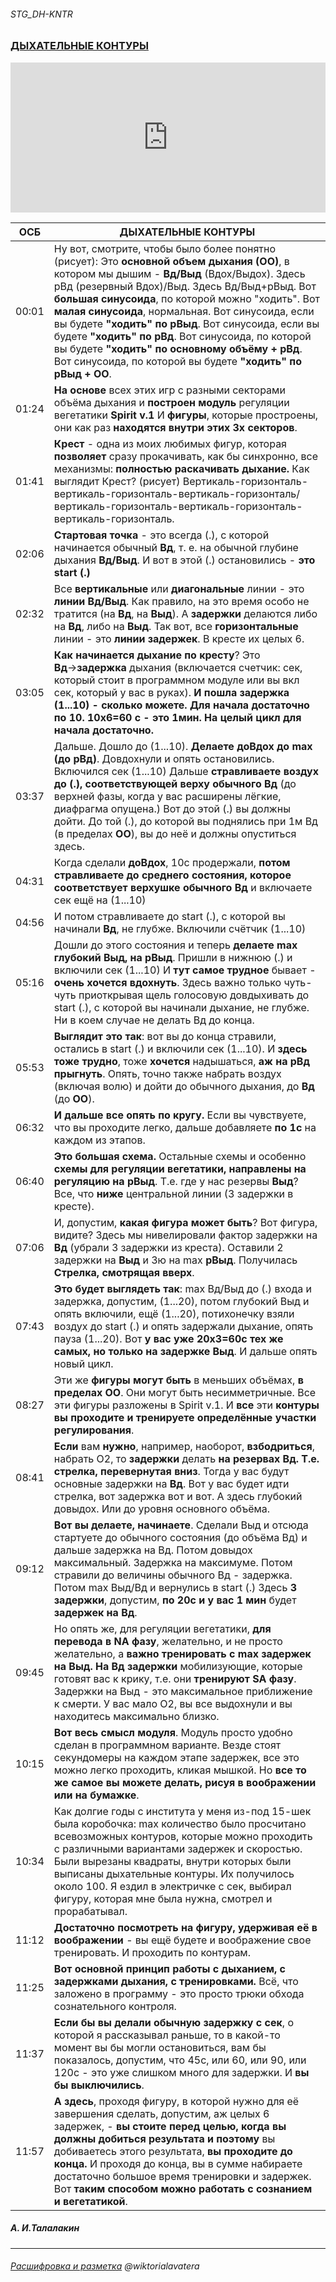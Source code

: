 ###### STG_DH-KNTR
### [ДЫХАТЕЛЬНЫЕ КОНТУРЫ](https://youtu.be/yICDwAOCaR4) 

<iframe width="100%" height="240" src="https://www.youtube.com/embed/yICDwAOCaR4" title="YouTube video player" frameborder="0" allow="accelerometer; autoplay; clipboard-write; encrypted-media; gyroscope; picture-in-picture" allowfullscreen></iframe>

| ОСБ | ДЫХАТЕЛЬНЫЕ КОНТУРЫ |
|-|-|
00:01|Ну вот, смотрите, чтобы было более понятно (рисует): Это **основной объем дыхания (ОО)**, в котором мы дышим - **Вд/Выд** (Вдох/Выдох). Здесь рВд (резервный Вдох)/Выд. Здесь Вд/Выд+рВыд. Вот **большая синусоида**, по которой можно "ходить". Вот **малая синусоида**, нормальная. Вот синусоида, если вы будете **"ходить" по рВыд**. Вот синусоида, если вы будете **"ходить" по рВд**. Вот синусоида, по которой вы будете **"ходить" по основному объёму + рВд**. Вот синусоида, по которой вы будете **"ходить" по рВыд + ОО**. 
01:24|**На основе** всех этих игр с разными секторами объёма дыхания и **построен модуль** регуляции вегетатики **Spirit v.1** И **фигуры**, которые простроены, они как раз **находятся внутри этих 3х секторов**.
01:41| **Крест** - одна из моих любимых фигур, которая **позволяет** сразу прокачивать, как бы синхронно, все механизмы: **полностью раскачивать дыхание.** Как выглядит Крест? (рисует) Вертикаль-горизонталь-вертикаль-горизонталь-вертикаль-горизонталь/вертикаль-горизонталь-вертикаль-горизонталь-вертикаль-горизонталь.
02:06|**Стартовая точка** - это всегда (.), с которой начинается обычный **Вд**, т. е. на обычной глубине дыхания **Вд/Выд**. И вот в этой (.) остановились - **это start (.)** 
02:32|Все **вертикальные** или **диагональные** линии - это **линии Вд/Выд**. Как правило, на это время особо не тратится (на **Вд**, на **Выд**). А **задержки** делаются либо на **Вд**, либо на **Выд**. Так вот, все **горизонтальные** линии - это **линии задержек**. В кресте их целых 6. 
03:05|**Как начинается дыхание по кресту**? Это **Вд**→**задержка** дыхания (включается счетчик: сек, который стоит в программном модуле или вы вкл сек, который у вас в руках). **И пошла задержка (1...10) - сколько можете. Для начала достаточно по 10. 10х6=60 с - это 1мин. На целый цикл для начала достаточно.**
03:37|Дальше. Дошло до (1...10). **Делаете доВдох до max (до рВд)**. Довдохнули и опять остановились. Включился сек (1...10) Дальше **стравливаете воздух до (.), соответствующей верху обычного Вд** (до верхней фазы, когда у вас расширены лёгкие, диафрагма опущена.) Вот до этой (.) вы должны дойти. До той (.), до которой вы поднялись при 1м Вд (в пределах **ОО**), вы до неё и должны опуститься здесь. 
04:31|Когда сделали **доВдох**, 10с продержали, **потом стравливаете до среднего состояния, которое соответствует верхушке обычного Вд** и включаете сек ещё на (1...10) 
04:56|И потом стравливаете до start (.), с которой вы начинали **Вд**, не глубже. Включили счётчик (1...10)
05:16|Дошли до этого состояния и теперь **делаете max глубокий Выд, на рВыд**. Пришли в нижнюю (.) и включили сек (1...10) И **тут самое трудное** бывает - **очень хочется вдохнуть**. Здесь важно только чуть-чуть приоткрывая щель голосовую довдыхивать до start (.), с которой вы начинали дыхание, не глубже. Ни в коем случае не делать Вд до конца. 
05:53|**Выглядит это так**: вот вы до конца стравили, остались в start (.) и включили сек (1...10). И **здесь тоже трудно**, тоже **хочется** надышаться, **аж на рВд прыгнуть**. Опять, точно также набрать воздух  (включая волю) и дойти до обычного дыхания, до **Вд** (до **ОО**). 
06:32|**И дальше все опять по кругу.** Если вы чувствуете, что вы проходите легко, дальше добавляете **по 1с** на каждом из этапов. 
06:40|**Это большая схема.** Остальные схемы и особенно **схемы для регуляции вегетатики, направлены на регуляцию на рВыд**. Т.е. где у нас резервы **Выд**? Все, что **ниже** центральной линии (3 задержки в кресте). 
07:06|И, допустим, **какая фигура может быть**? Вот фигура, видите? Здесь мы нивелировали фактор задержки на **Вд** (убрали 3 задержки из креста). Оставили 2 задержки на **Выд** и 3ю на max **рВыд**. Получилась **Стрелка, смотрящая вверх**. 
07:43|**Это будет выглядеть так**: max Вд/Выд до (.) входа и задержка, допустим, (1...20), потом глубокий Выд и опять включили, ещё (1...20), потихонечку взяли воздух до start (.) и опять задержали дыхание, опять пауза (1...20). Вот **у вас уже 20х3=60с тех же самых, но только на задержке Выд**. И дальше опять новый цикл. 
08:27|Эти же **фигуры могут быть** в меньших объёмах, **в пределах ОО**. Они могут быть несимметричные. Все эти фигуры разложены в Spirit v.1. И **все** эти **контуры вы проходите и тренируете определённые участки регулирования**. 
08:41|**Если** вам **нужно**, например, наоборот, **взбодриться**, набрать О2, то **задержки** делать **на резервах Вд. Т.е. стрелка, перевернутая вниз**. Тогда у вас будут основные задержки на **Вд**. Вот у вас будет идти стрелка, вот задержка вот и вот. А здесь глубокий довыдох. Или до уровня основного объёма.
09:12|**Вот вы делаете, начинаете**. Сделали Выд и отсюда стартуете до обычного состояния (до объёма Вд) и дальше задержка на Вд. Потом довыдох максимальный. Задержка на максимуме. Потом стравили до величины обычного Вд - задержка. Потом max Выд/Вд и вернулись в start (.) Здесь **3 задержки**, допустим, **по 20с и у вас 1 мин** будет **задержек на Вд**. 
09:45|Но опять же, для регуляции вегетатики, **для перевода в NA фазу**, желательно, и не просто желательно, а **важно тренировать с max задержек на Выд. На Вд задержки** мобилизующие, которые готовят вас к крику, т.е. они **тренируют SA фазу**. Задержки на Выд - это максимальное приближение к смерти. У вас мало О2, вы все выдохнули и вы находитесь максимально близко. 
10:15|**Вот весь смысл модуля**. Модуль просто удобно сделан в программном варианте. Везде стоят секундомеры на каждом этапе задержек, все это можно легко проходить, кликая мышкой. Но **все то же самое вы можете делать, рисуя в воображении или на бумажке**. 
10:34|Как долгие годы с института у меня из-под 15-шек была коробочка: max количество было просчитано всевозможных контуров, которые можно проходить с различными вариантами задержек и скоростью. Были вырезаны квадраты, внутри которых были выписаны дыхательные контуры. Их получилось около 100. Я ездил в электричке с сек, выбирал фигуру, которая мне была нужна, смотрел и прорабатывал.
11:12| **Достаточно посмотреть на фигуру, удерживая её в воображении** - вы ещё будете и воображение свое тренировать. И проходить по контурам. 
11:25|**Вот основной принцип работы с дыханием, с задержками дыхания, с тренировками.** Всё, что заложено в программу - это просто трюки обхода сознательного контроля.
11:37|**Если бы вы делали обычную задержку с сек**, о которой я рассказывал раньше, то в какой-то момент вы бы могли остановиться, вам бы показалось, допустим, что 45с, или 60, или 90, или 120с - это уже слишком много для задержки. И **вы бы выключились**. 
11:57|**А здесь**, проходя фигуру, в которой нужно для её завершения сделать, допустим, аж целых 6 задержек, - **вы стоите перед целью, когда вы должны добиться результата и поэтому** вы добиваетесь этого результата, **вы проходите до конца.** И проходя до конца, вы в сумме набираете достаточно большое время тренировки и задержек. Вот **таким способом можно работать с сознанием и вегетатикой**.

##### А. И.Талалакин

***
###### [Расшифровка и разметка]() @wiktorialavatera